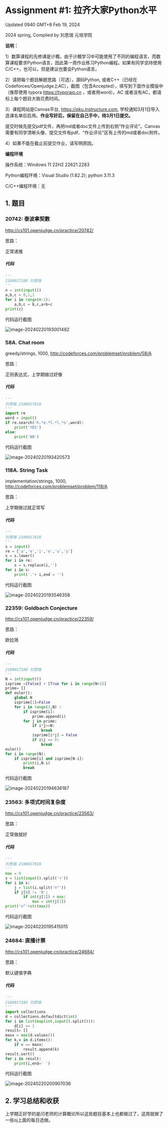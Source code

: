 # Assignment #1: 拉齐大家Python水平

Updated 0940 GMT+8 Feb 19, 2024

2024 spring, Complied by 刘思瑞 元培学院



**说明：**

1）数算课程的先修课是计概，由于计概学习中可能使用了不同的编程语言，而数算课程要求Python语言，因此第一周作业练习Python编程。如果有同学坚持使用C/C++，也可以，但是建议也要会Python语言。

2）请把每个题目解题思路（可选），源码Python, 或者C++（已经在Codeforces/Openjudge上AC），截图（包含Accepted），填写到下面作业模版中（推荐使用 typora https://typoraio.cn ，或者用word）。AC 或者没有AC，都请标上每个题目大致花费时间。

3）课程网站是Canvas平台, https://pku.instructure.com, 学校通知3月1日导入选课名单后启用。**作业写好后，保留在自己手中，待3月1日提交。**

提交时候先提交pdf文件，再把md或者doc文件上传到右侧“作业评论”。Canvas需要有同学清晰头像、提交文件有pdf、"作业评论"区有上传的md或者doc附件。

4）如果不能在截止前提交作业，请写明原因。



**编程环境**

操作系统：Windows 11 22H2 22621.2283

Python编程环境：Visual Studio (1.82.2); python 3.11.3

C/C++编程环境：无





## 1. 题目

### 20742: 泰波拿契數

http://cs101.openjudge.cn/practice/20742/



思路：

正常递推

##### 代码

```python
'''
2100017180 刘思瑞
'''
n = int(input())
a,b,c = 0,1,1
for i in range(n-2):
    a,b,c = b,c,a+b+c
print(c)
```



代码运行截图

![image-20240220193001482](C:\Users\86189\AppData\Roaming\Typora\typora-user-images\image-20240220193001482.png)





### 58A. Chat room

greedy/strings, 1000, http://codeforces.com/problemset/problem/58/A



思路：

正则表达式，上学期做过好像

##### 代码

```python
'''
刘思瑞 2100017810
'''
import re
word = input()
if re.search('h.*e.*l.*l.*o',word):
    print('YES')
else:
    print('NO')
```



代码运行截图

![image-20240220193420573](C:\Users\86189\AppData\Roaming\Typora\typora-user-images\image-20240220193420573.png)



### 118A. String Task

implementation/strings, 1000, http://codeforces.com/problemset/problem/118/A



思路：

上学期做过就正常写

##### 代码

```python
'''
刘思瑞 2100017810
'''
s = input()
re = ['a','e','i','o','u','y']
s = s.lower()
for i in re:
    s = s.replace(i,'')
for i in s:
    print('.'+ i,end = '')
```



代码运行截图

![image-20240220193546358](C:\Users\86189\AppData\Roaming\Typora\typora-user-images\image-20240220193546358.png)





### 22359: Goldbach Conjecture

http://cs101.openjudge.cn/practice/22359/



思路：

欧拉筛

##### 代码

```python
'''
2100017180 刘思瑞
'''
N = int(input())
isprime =[False] + [True for i in range(N+1)]
prime= []
def euler():
    global N
    isprime[1]=False
    for i in range(2,N) :
        if isprime[i]:
            prime.append(i)
        for j in prime:
            if i*j>=N:
                break
            isprime[i*j] = False
            if i%j == 0:
                break
euler()
for i in range(N):
    if isprime[i] and isprime[N-i]:
        print(i,N-i)
        break 
```



代码运行截图 

![image-20240220194636187](C:\Users\86189\AppData\Roaming\Typora\typora-user-images\image-20240220194636187.png)





### 23563: 多项式时间复杂度

http://cs101.openjudge.cn/practice/23563/



思路：

正常做就好

##### 代码

```python
'''
刘思瑞 2100017810
'''
max = 0
s = list(input().split('+'))
for i in s:
    j = list(i.split('n^'))
    if j[0] != '0':
        if int(j[1]) > max:
            max = int(j[1])
print('n^'+str(max)) 
```



代码运行截图

![image-20240220195415015](C:\Users\86189\AppData\Roaming\Typora\typora-user-images\image-20240220195415015.png)



### 24684: 直播计票

http://cs101.openjudge.cn/practice/24684/



思路：

默认键值字典

##### 代码

```python
'''
2100017180 刘思瑞
'''
import collections
d = collections.defaultdict(int)
for i in list(map(int,input().split())):
    d[i] += 1
result= []
maxx = max(d.values())
for k,v in d.items():
    if v == maxx:
        result.append(k)
result.sort()
for i in result:
    print(i,end=' ')
```



代码运行截图

![image-20240220200907036](C:\Users\86189\AppData\Roaming\Typora\typora-user-images\image-20240220200907036.png)



## 2. 学习总结和收获

上学期正好学的是闫老师的计算概论所以这些题目基本上也都做过了，这周就做了一些oj上面的每日选做。





